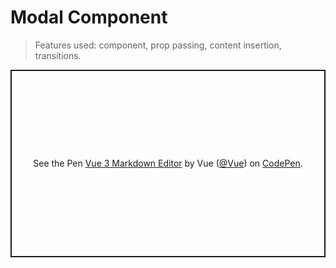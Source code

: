 # Modal Component

> Features used: component, prop passing, content insertion, transitions.

<p class="codepen" data-height="300" data-theme-id="39028" data-default-tab="css,result" data-user="Vue" data-slug-hash="BaKoeXe" data-preview="true" data-editable="true" style="height: 300px; box-sizing: border-box; display: flex; align-items: center; justify-content: center; border: 2px solid; margin: 1em 0; padding: 1em;" data-pen-title="Vue 3 Markdown Editor">
  <span>See the Pen <a href="https://codepen.io/team/Vue/pen/BaKoeXe">
  Vue 3 Markdown Editor</a> by Vue (<a href="https://codepen.io/Vue">@Vue</a>)
  on <a href="https://codepen.io">CodePen</a>.</span>
</p>
<script async src="https://static.codepen.io/assets/embed/ei.js"></script>
